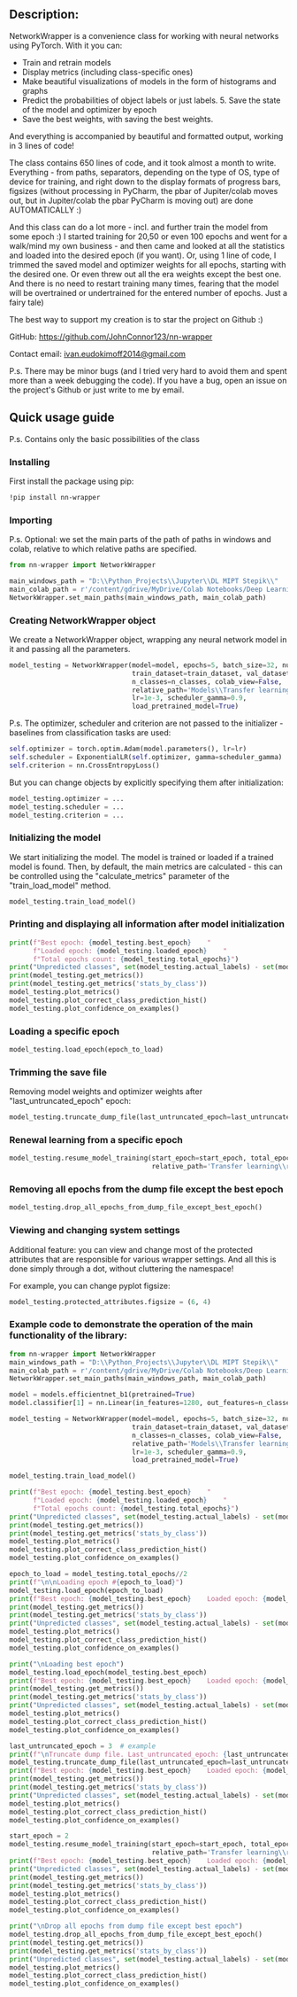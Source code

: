 ## Description:

NetworkWrapper is a convenience class for working with neural networks using PyTorch. 
With it you can:
* Train and retrain models
* Display metrics (including class-specific ones)
* Make beautiful visualizations of models in the form of histograms and graphs
* Predict the probabilities of object labels or just labels. 5. Save the state of the model and optimizer by epoch
* Save the best weights, with saving the best weights.

And everything is accompanied by beautiful and formatted output, working in 3 lines of code!

The class contains 650 lines of code, and it took almost a month to write. Everything - from paths, separators, depending on the type of OS, type of device for training, and right down to the display formats of progress bars, figsizes (without processing in PyCharm, the pbar of Jupiter/colab moves out, but in Jupiter/colab the pbar PyCharm is moving out) are done AUTOMATICALLY :)

And this class can do a lot more - incl. and further train the model from some epoch :) I started training for 20,50 or even 100 epochs and went for a walk/mind my own business - and then came and looked at all the statistics and loaded into the desired epoch (if you want). Or, using 1 line of code, I trimmed the saved model and optimizer weights for all epochs, starting with the desired one. Or even threw out all the era weights except the best one. And there is no need to restart training many times, fearing that the model will be overtrained or undertrained for the entered number of epochs. Just a fairy tale)

The best way to support my creation is to star the project on Github :)

GitHub: https://github.com/JohnConnor123/nn-wrapper

Contact email: ivan.eudokimoff2014@gmail.com

P.s. There may be minor bugs (and I tried very hard to avoid them and spent more than a week debugging the code). If you have a bug, open an issue on the project's Github or just write to me by email.

## Quick usage guide
P.s. Contains only the basic possibilities of the class

### Installing
First install the package using pip:
```bash
!pip install nn-wrapper
```

### Importing
P.s. Optional: we set the main parts of the path of paths in windows and colab, relative to which relative paths are specified.

```python
from nn-wrapper import NetworkWrapper

main_windows_path = "D:\\Python_Projects\\Jupyter\\DL MIPT Stepik\\"
main_colab_path = r'/content/gdrive/MyDrive/Colab Notebooks/Deep Learning School/'
NetworkWrapper.set_main_paths(main_windows_path, main_colab_path)
```

### Creating NetworkWrapper object
We create a NetworkWrapper object, wrapping any neural network model in it and passing all the parameters.
```python
model_testing = NetworkWrapper(model=model, epochs=5, batch_size=32, num_workers=0,
                               train_dataset=train_dataset, val_dataset=val_dataset,
                               n_classes=n_classes, colab_view=False,
                               relative_path='Models\\Transfer learning\\efficientnet_b1.pth',
                               lr=1e-3, scheduler_gamma=0.9,
                               load_pretrained_model=True)
```
P.s. The optimizer, scheduler and criterion are not passed to the initializer - baselines from classification tasks are used:
```python
self.optimizer = torch.optim.Adam(model.parameters(), lr=lr)
self.scheduler = ExponentialLR(self.optimizer, gamma=scheduler_gamma)
self.criterion = nn.CrossEntropyLoss()
```
But you can change objects by explicitly specifying them after initialization:
```python
model_testing.optimizer = ...
model_testing.scheduler = ...
model_testing.criterion = ...
```

### Initializing the model
We start initializing the model. 
The model is trained or loaded if a trained model is found. 
Then, by default, the main metrics are calculated - 
this can be controlled using the "calculate_metrics" parameter 
of the "train_load_model" method.
```python
model_testing.train_load_model()
```
### Printing and displaying all information after model initialization
```python
print(f"Best epoch: {model_testing.best_epoch}    "
      f"Loaded epoch: {model_testing.loaded_epoch}    "
      f"Total epochs count: {model_testing.total_epochs}")
print("Unpredicted classes", set(model_testing.actual_labels) - set(model_testing.y_preds))
print(model_testing.get_metrics())
print(model_testing.get_metrics('stats_by_class'))
model_testing.plot_metrics()
model_testing.plot_correct_class_prediction_hist()
model_testing.plot_confidence_on_examples()
```

### Loading a specific epoch
```python
model_testing.load_epoch(epoch_to_load)
```


### Trimming the save file
Removing model weights and optimizer weights after "last_untruncated_epoch" epoch:
```python
model_testing.truncate_dump_file(last_untruncated_epoch=last_untruncated_epoch)
```


### Renewal learning from a specific epoch
```python
model_testing.resume_model_training(start_epoch=start_epoch, total_epochs=6,
                                    relative_path='Transfer learning\\resumed_trained.pth')
```


### Removing all epochs from the dump file except the best epoch
```python
model_testing.drop_all_epochs_from_dump_file_except_best_epoch()
```

### Viewing and changing system settings
Additional feature: you can view and change most of the protected attributes 
that are responsible for various wrapper settings. 
And all this is done simply through a dot, without cluttering the namespace!

For example, you can change pyplot figsize:
```python
model_testing.protected_attributes.figsize = (6, 4)
```

### Example code to demonstrate the operation of the main functionality of the library:
```python
from nn-wrapper import NetworkWrapper
main_windows_path = "D:\\Python_Projects\\Jupyter\\DL MIPT Stepik\\"
main_colab_path = r'/content/gdrive/MyDrive/Colab Notebooks/Deep Learning School/'
NetworkWrapper.set_main_paths(main_windows_path, main_colab_path)

model = models.efficientnet_b1(pretrained=True)
model.classifier[1] = nn.Linear(in_features=1280, out_features=n_classes)

model_testing = NetworkWrapper(model=model, epochs=5, batch_size=32, num_workers=0,
                               train_dataset=train_dataset, val_dataset=val_dataset,
                               n_classes=n_classes, colab_view=False,
                               relative_path='Models\\Transfer learning\\efficientnet_b1.pth',
                               lr=1e-3, scheduler_gamma=0.9,
                               load_pretrained_model=True)

model_testing.train_load_model()

print(f"Best epoch: {model_testing.best_epoch}    "
      f"Loaded epoch: {model_testing.loaded_epoch}    "
      f"Total epochs count: {model_testing.total_epochs}")
print("Unpredicted classes", set(model_testing.actual_labels) - set(model_testing.y_preds))
print(model_testing.get_metrics())
print(model_testing.get_metrics('stats_by_class'))
model_testing.plot_metrics()
model_testing.plot_correct_class_prediction_hist()
model_testing.plot_confidence_on_examples()

epoch_to_load = model_testing.total_epochs//2
print(f"\n\nLoading epoch #{epoch_to_load}")
model_testing.load_epoch(epoch_to_load)
print(f"Best epoch: {model_testing.best_epoch}    Loaded epoch: {model_testing.loaded_epoch}    Total epochs count: {model_testing.total_epochs}")
print(model_testing.get_metrics())
print(model_testing.get_metrics('stats_by_class'))
print("Unpredicted classes", set(model_testing.actual_labels) - set(model_testing.y_preds))
model_testing.plot_metrics()
model_testing.plot_correct_class_prediction_hist()
model_testing.plot_confidence_on_examples()

print("\nLoading best epoch")
model_testing.load_epoch(model_testing.best_epoch)
print(f"Best epoch: {model_testing.best_epoch}    Loaded epoch: {model_testing.loaded_epoch}    Total epochs count: {model_testing.total_epochs}")
print(model_testing.get_metrics())
print(model_testing.get_metrics('stats_by_class'))
print("Unpredicted classes", set(model_testing.actual_labels) - set(model_testing.y_preds))
model_testing.plot_metrics()
model_testing.plot_correct_class_prediction_hist()
model_testing.plot_confidence_on_examples()

last_untruncated_epoch = 3  # example
print(f"\nTruncate dump file. Last_untruncated_epoch: {last_untruncated_epoch}")
model_testing.truncate_dump_file(last_untruncated_epoch=last_untruncated_epoch)
print(f"Best epoch: {model_testing.best_epoch}    Loaded epoch: {model_testing.loaded_epoch}    Total epochs count: {model_testing.total_epochs}")
print(model_testing.get_metrics())
print(model_testing.get_metrics('stats_by_class'))
print("Unpredicted classes", set(model_testing.actual_labels) - set(model_testing.y_preds))
model_testing.plot_metrics()
model_testing.plot_correct_class_prediction_hist()
model_testing.plot_confidence_on_examples()

start_epoch = 2
model_testing.resume_model_training(start_epoch=start_epoch, total_epochs=6,
                                    relative_path='Transfer learning\\resumed_trained.pth')
print(f"Best epoch: {model_testing.best_epoch}    Loaded epoch: {model_testing.loaded_epoch}    Total epochs count: {model_testing.total_epochs}")
print("Unpredicted classes", set(model_testing.actual_labels) - set(model_testing.y_preds))
print(model_testing.get_metrics())
print(model_testing.get_metrics('stats_by_class'))
model_testing.plot_metrics()
model_testing.plot_correct_class_prediction_hist()
model_testing.plot_confidence_on_examples()

print("\nDrop all epochs from dump file except best epoch")
model_testing.drop_all_epochs_from_dump_file_except_best_epoch()
print(model_testing.get_metrics())
print(model_testing.get_metrics('stats_by_class'))
print("Unpredicted classes", set(model_testing.actual_labels) - set(model_testing.y_preds))
model_testing.plot_metrics()
model_testing.plot_correct_class_prediction_hist()
model_testing.plot_confidence_on_examples()
```